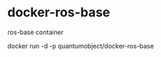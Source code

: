 docker-ros-base
===============

ros-base container


docker run -d -p   quantumobject/docker-ros-base
